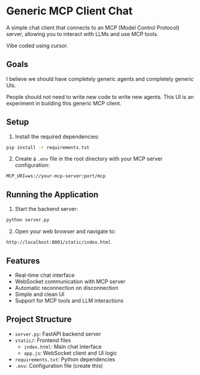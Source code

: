 # Generic MCP Client Chat

A simple chat client that connects to an MCP (Model Control Protocol) server, allowing you to interact with LLMs and use MCP tools.

Vibe coded using cursor. 

## Goals

I believe we should have completely generic agents and completely generic UIs.

People should not need to write new code to write new agents. This UI is an experiment in building this generic MCP client.

## Setup

1. Install the required dependencies:
```bash
pip install -r requirements.txt
```

2. Create a `.env` file in the root directory with your MCP server configuration:
```
MCP_URI=ws://your-mcp-server:port/mcp
```

## Running the Application

1. Start the backend server:
```bash
python server.py
```

2. Open your web browser and navigate to:
```
http://localhost:8001/static/index.html
```

## Features

- Real-time chat interface
- WebSocket communication with MCP server
- Automatic reconnection on disconnection
- Simple and clean UI
- Support for MCP tools and LLM interactions

## Project Structure

- `server.py`: FastAPI backend server
- `static/`: Frontend files
  - `index.html`: Main chat interface
  - `app.js`: WebSocket client and UI logic
- `requirements.txt`: Python dependencies
- `.env`: Configuration file (create this) 